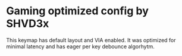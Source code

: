 # Gaming optimized config by SHVD3x
This keymap has default layout and VIA enabled. It was optimized for minimal latency and has eager per key debounce algorhytm.
